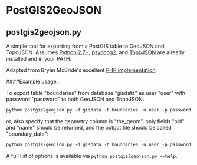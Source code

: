 # PostGIS2GeoJSON

## postgis2geojson.py

A simple tool for exporting from a PostGIS table to GeoJSON and TopoJSON. Assumes [Python 2.7+](http://www.python.org/download/), 
[psycopg2](http://initd.org/psycopg/download/), and [TopoJSON](https://github.com/mbostock/topojson/wiki/Installation) are already installed and in your PATH.

Adapted from Bryan McBride's excellent [PHP implementation](https://gist.github.com/bmcbride/1913855/).

####Example usage:

To export table "boundaries" from database "gisdata" as user "user" with password "password" to both GeoJSON and TopoJSON:

````python
python postgis2geojson.py -d gisdata -t boundaries -u user -p password --topojson
````

or, also specify that the geometry column is "the_geom", only fields "oid" and "name" should be returned, and the output file should be called "boundary_data":

````python 
python postgis2geojson.py -d gisdata -t boundaries -u user -p password -g the_geom -f oid name -o boundary_data --topojson
````

A full list of options is available via ````python postgis2geojson.py --help````.